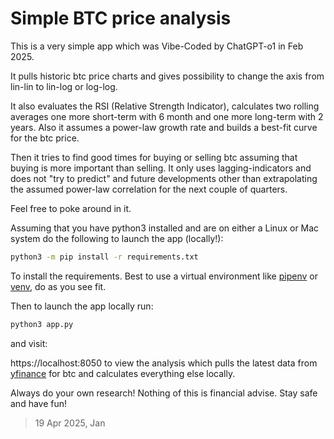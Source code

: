 # Simple BTC price analysis

This is a very simple app which was Vibe-Coded by ChatGPT-o1 in Feb 2025.

It pulls historic btc price charts and gives possibility to change the axis from lin-lin to lin-log or log-log.

It also evaluates the RSI (Relative Strength Indicator), calculates two rolling averages one more short-term with 6 month and one more long-term with 2 years. Also it assumes a power-law growth rate and builds a best-fit curve for the btc price.

Then it tries to find good times for buying or selling btc assuming that buying is more important than selling. It only uses lagging-indicators and does not "try to predict" and future developments other than extrapolating the assumed power-law correlation for the next couple of quarters.

Feel free to poke around in it.

Assuming that you have python3 installed and are on either a Linux or Mac system do the following to launch the app (locally!):

```bash
python3 -m pip install -r requirements.txt
```

To install the requirements. Best to use a virtual environment like [pipenv](https://pypi.org/project/pipenv/) or [venv](https://docs.python.org/3/library/venv.html), do as you see fit.

Then to launch the app locally run:

```bash
python3 app.py
```

and visit:

https://localhost:8050 to view the analysis which pulls the latest data from [yfinance](https://pypi.org/project/yfinance/) for btc and calculates everything else locally.

Always do your own research! Nothing of this is financial advise. Stay safe and have fun!

> 19 Apr 2025, Jan